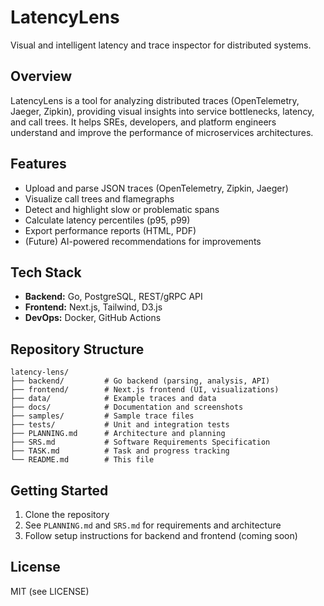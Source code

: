 # LatencyLens

Visual and intelligent latency and trace inspector for distributed systems.

## Overview
LatencyLens is a tool for analyzing distributed traces (OpenTelemetry, Jaeger, Zipkin), providing visual insights into service bottlenecks, latency, and call trees. It helps SREs, developers, and platform engineers understand and improve the performance of microservices architectures.

## Features
- Upload and parse JSON traces (OpenTelemetry, Zipkin, Jaeger)
- Visualize call trees and flamegraphs
- Detect and highlight slow or problematic spans
- Calculate latency percentiles (p95, p99)
- Export performance reports (HTML, PDF)
- (Future) AI-powered recommendations for improvements

## Tech Stack
- **Backend:** Go, PostgreSQL, REST/gRPC API
- **Frontend:** Next.js, Tailwind, D3.js
- **DevOps:** Docker, GitHub Actions

## Repository Structure
```
latency-lens/
├── backend/         # Go backend (parsing, analysis, API)
├── frontend/        # Next.js frontend (UI, visualizations)
├── data/            # Example traces and data
├── docs/            # Documentation and screenshots
├── samples/         # Sample trace files
├── tests/           # Unit and integration tests
├── PLANNING.md      # Architecture and planning
├── SRS.md           # Software Requirements Specification
├── TASK.md          # Task and progress tracking
└── README.md        # This file
```

## Getting Started
1. Clone the repository
2. See `PLANNING.md` and `SRS.md` for requirements and architecture
3. Follow setup instructions for backend and frontend (coming soon)

## License
MIT (see LICENSE)
